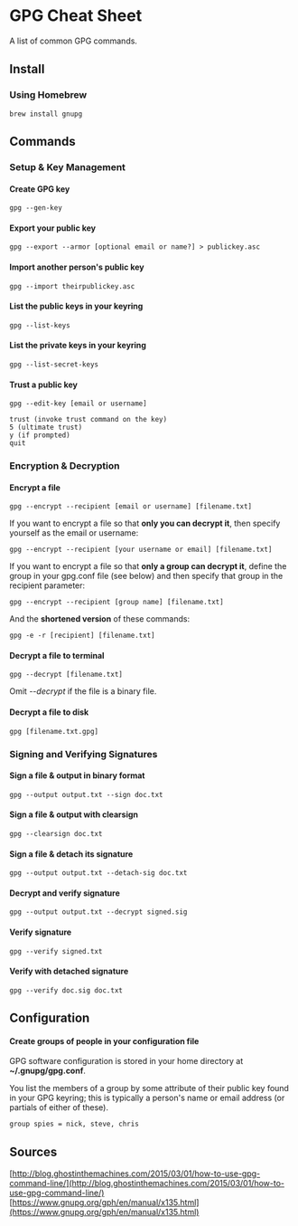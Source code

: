 # GPG Cheat Sheet

A list of common GPG commands.

## Install

### Using Homebrew

```brew install gnupg```

## Commands

### Setup & Key Management

#### Create GPG key
```gpg --gen-key```

#### Export your public key
```gpg --export --armor [optional email or name?] > publickey.asc```

#### Import another person's public key
```gpg --import theirpublickey.asc```

#### List the public keys in your keyring
```gpg --list-keys```

#### List the private keys in your keyring
```gpg --list-secret-keys```

#### Trust a public key
``` 
gpg --edit-key [email or username]

trust (invoke trust command on the key)
5 (ultimate trust)
y (if prompted)
quit

```

### Encryption & Decryption

#### Encrypt a file
```gpg --encrypt --recipient [email or username] [filename.txt]```

If you want to encrypt a file so that **only you can decrypt it**, then specify yourself as the email or username:

```gpg --encrypt --recipient [your username or email] [filename.txt]```

If you want to encrypt a file so that **only a group can decrypt it**, define the group in your gpg.conf file (see below) and then specify that group in the recipient parameter:

```gpg --encrypt --recipient [group name] [filename.txt]```

And the **shortened version** of these commands:

```gpg -e -r [recipient] [filename.txt]```

#### Decrypt a file to terminal
```gpg --decrypt [filename.txt]```

Omit *--decrypt* if the file is a binary file.

#### Decrypt a file to disk
```gpg [filename.txt.gpg]```

### Signing and Verifying Signatures

#### Sign a file & output in binary format
```gpg --output output.txt --sign doc.txt```

#### Sign a file & output with clearsign
```gpg --clearsign doc.txt```

#### Sign a file & detach its signature
```gpg --output output.txt --detach-sig doc.txt```

#### Decrypt and verify signature
```gpg --output output.txt --decrypt signed.sig```

#### Verify signature
```gpg --verify signed.txt```

#### Verify with detached signature
```gpg --verify doc.sig doc.txt```

## Configuration

#### Create groups of people in your configuration file
GPG software configuration is stored in your home directory at **~/.gnupg/gpg.conf**.

You list the members of a group by some attribute of their public key found in your GPG keyring; this is typically a person's name or email address (or partials of either of these).

```group spies = nick, steve, chris```

## Sources

[http://blog.ghostinthemachines.com/2015/03/01/how-to-use-gpg-command-line/](http://blog.ghostinthemachines.com/2015/03/01/how-to-use-gpg-command-line/)
[https://www.gnupg.org/gph/en/manual/x135.html](https://www.gnupg.org/gph/en/manual/x135.html)
